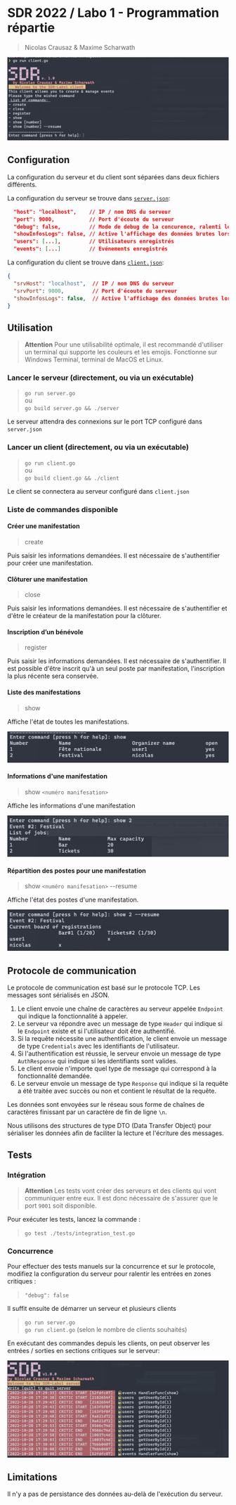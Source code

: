 # SDR 2022 / Labo 1 - Programmation répartie

> Nicolas Crausaz & Maxime Scharwath


![sdr](./docs/sdr-client.png)

## Configuration

La configuration du serveur et du client sont séparées dans deux fichiers différents.

La configuration du serveur se trouve dans [`server.json`](./server.json):

```json
  "host": "localhost",    // IP / nom DNS du serveur
  "port": 9000,           // Port d'écoute du serveur
  "debug": false,         // Mode de debug de la concurence, ralenti les entrées en section critique
  "showInfosLogs": false, // Active l'affichage des données brutes lors des communications
  "users": [...],         // Utilisateurs enregistrés
  "events": [...]         // Evénements enregistrés
```

La configuration du client se trouve dans [`client.json`](./client.json):

```json
{
  "srvHost": "localhost",  // IP / nom DNS du serveur
  "srvPort": 9000,         // Port d'écoute du serveur
  "showInfosLogs": false,  // Active l'affichage des données brutes lors des communications
}
```

## Utilisation

> **Attention**
> Pour une utilisabilité optimale, il est recommandé d'utiliser un terminal qui supporte les couleurs et les emojis.
> Fonctionne sur Windows Terminal, terminal de MacOS et Linux.

### Lancer le serveur (directement, ou via un exécutable)

> `go run server.go` \
> ou \
> `go build server.go && ./server`

Le serveur attendra des connexions sur le port TCP configuré dans `server.json`

### Lancer un client (directement, ou via un exécutable)

> `go run client.go` \
> ou  \
> `go build client.go && ./client`

Le client se connectera au serveur configuré dans `client.json`

### Liste de commandes disponible

#### Créer une manifestation

> create

Puis saisir les informations demandées. Il est nécessaire de s'authentifier pour créer une manifestation.

#### Clôturer une manifestation

> close

Puis saisir les informations demandées.
Il est nécessaire de s'authentifier et d'être le créateur de la manifestation pour la clôturer.

#### Inscription d’un bénévole

> register

Puis saisir les informations demandées. Il est nécessaire de s'authentifier.
Il est possible d'être inscrit qu'à un seul poste par manifestation, l'inscription la plus récente sera conservée.

#### Liste des manifestations

> show

Affiche l'état de toutes les manifestations.

![show](./docs/show.png)

#### Informations d'une manifestation

> show `<numéro manifesation>`

Affiche les informations d'une manifestation

![show-id](./docs/show-id.png)

#### Répartition des postes pour une manifestation

> show `<numéro manifesation>` --resume

Affiche l'état des postes d'une manifestation.

![show-resume](./docs/show-resume.png)

## Protocole de communication
Le protocole de communication est basé sur le protocole TCP. Les messages sont sérialisés en JSON.
1. Le client envoie une chaîne de caractères au serveur appelée `Endpoint` qui indique la fonctionnalité à appeler.
2. Le serveur va répondre avec un message de type `Header` qui indique si le `Endpoint` existe et si l'utilisateur doit être authentifié.
3. Si la requête nécessite une authentification, le client envoie un message de type `Credentials` avec les identifiants de l'utilisateur.
4. Si l'authentification est réussie, le serveur envoie un message de type `AuthResponse` qui indique si les identifiants sont valides.
5. Le client envoie n'importe quel type de message qui correspond à la fonctionnalité demandée.
6. Le serveur envoie un message de type `Response` qui indique si la requête a été traitée avec succès ou non et contient le résultat de la requête.

Les données sont envoyées sur le réseau sous forme de chaînes de caractères finissant par un caractère de fin de ligne `\n`.

Nous utilisons des structures de type DTO (Data Transfer Object) pour sérialiser les données afin de faciliter la lecture et l'écriture des messages.

## Tests

### Intégration

> **Attention**
> Les tests vont créer des serveurs et des clients qui vont communiquer entre eux.
> Il est donc nécessaire de s'assurer que le port `9001` soit disponible.

Pour exécuter les tests, lancez la commande :
> `go test ./tests/integration_test.go`

### Concurrence

Pour effectuer des tests manuels sur la concurrence et sur le protocole, modifiez la configuration du serveur pour ralentir
les entrées en zones critiques :
> `"debug": false`

Il suffit ensuite de démarrer un serveur et plusieurs clients

> `go run server.go` \
> `go run client.go` (selon le nombre de clients souhaités)

En exécutant des commandes depuis les clients, on peut observer les entrées / sorties en sections critiques sur le serveur:

![debug](./docs/debug.png)

## Limitations

Il n'y a pas de persistance des données au-delà de l'exécution du serveur.
